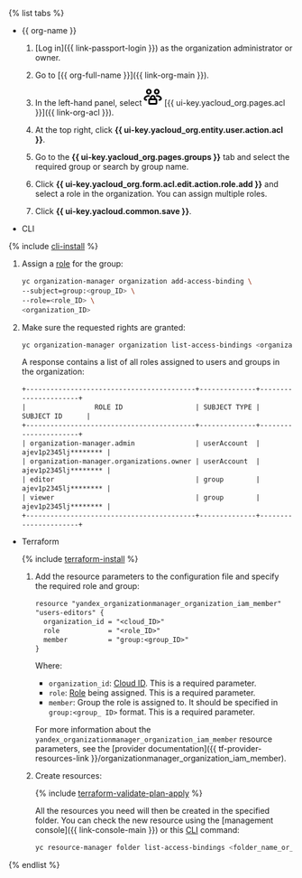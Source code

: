 {% list tabs %}

- {{ org-name }}

   1. [Log in]({{ link-passport-login }}) as the organization administrator or owner.

   1. Go to [{{ org-full-name }}]({{ link-org-main }}).

   1. In the left-hand panel, select ![persons-lock](../../_assets/console-icons/persons-lock.svg) [{{ ui-key.yacloud_org.pages.acl }}]({{ link-org-acl }}).

   1. At the top right, click **{{ ui-key.yacloud_org.entity.user.action.acl }}**.

   1. Go to the **{{ ui-key.yacloud_org.pages.groups }}** tab and select the required group or search by group name.

   1. Click **{{ ui-key.yacloud_org.form.acl.edit.action.role.add }}** and select a role in the organization. You can assign multiple roles.

   1. Click **{{ ui-key.yacloud.common.save }}**.

- CLI

{% include [cli-install](../cli-install.md) %}

1. Assign a [role](../../iam/concepts/access-control/roles.md) for the group:

   ```bash
   yc organization-manager organization add-access-binding \
   --subject=group:<group_ID> \
   --role=<role_ID> \
   <organization_ID>
   ```

1. Make sure the requested rights are granted:

   ```bash
   yc organization-manager organization list-access-bindings <organization_ID>
   ```

   A response contains a list of all roles assigned to users and groups in the organization:

   ```
   +------------------------------------------+--------------+----------------------+
   |                 ROLE ID                  | SUBJECT TYPE |      SUBJECT ID      |
   +------------------------------------------+--------------+----------------------+
   | organization-manager.admin               | userAccount  | ajev1p2345lj******** |
   | organization-manager.organizations.owner | userAccount  | ajev1p2345lj******** |
   | editor                                   | group        | ajev1p2345lj******** |
   | viewer                                   | group        | ajev1p2345lj******** |
   +------------------------------------------+--------------+----------------------+
   ```

- Terraform

   {% include [terraform-install](../terraform-install.md) %}

   1. Add the resource parameters to the configuration file and specify the required role and group:

      ```
      resource "yandex_organizationmanager_organization_iam_member" "users-editors" {
        organization_id = "<cloud_ID>"
        role            = "<role_ID>"
        member          = "group:<group_ID>"
      }
      ```

      Where:

      * `organization_id`: [Cloud ID](../../resource-manager/operations/cloud/get-id.md). This is a required parameter.
      * `role`: [Role](../../iam/concepts/access-control/roles.md) being assigned. This is a required parameter.
      * `member`: Group the role is assigned to. It should be specified in `group:<group_ ID>` format. This is a required parameter.

      For more information about the `yandex_organizationmanager_organization_iam_member` resource parameters, see the [provider documentation]({{ tf-provider-resources-link }}/organizationmanager_organization_iam_member).


   1. Create resources:

      {% include [terraform-validate-plan-apply](../../_tutorials/terraform-validate-plan-apply.md) %}

      All the resources you need will then be created in the specified folder. You can check the new resource using the [management console]({{ link-console-main }}) or this [CLI](../../cli/quickstart.md) command:

      ```bash
      yc resource-manager folder list-access-bindings <folder_name_or_ID>
      ```

{% endlist %}